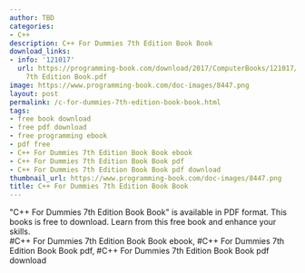 ```yaml
---
author: TBD
categories:
- C++
description: C++ For Dummies 7th Edition Book Book
download_links:
- info: '121017'
  url: https://programming-book.com/download/2017/ComputerBooks/121017/Cpp For Dummies
    7th Edition Book.pdf
image: https://www.programming-book.com/doc-images/8447.png
layout: post
permalink: /c-for-dummies-7th-edition-book-book.html
tags:
- free book download
- free pdf download
- free programming ebook
- pdf free
- C++ For Dummies 7th Edition Book Book ebook
- C++ For Dummies 7th Edition Book Book pdf
- C++ For Dummies 7th Edition Book Book pdf download
thumbnail_url: https://www.programming-book.com/doc-images/8447.png
title: C++ For Dummies 7th Edition Book Book
---
```


 
<div class="item-desc text-justify">
  "C++ For Dummies 7th Edition Book Book" is available in PDF format. This books is free to download. Learn from this free book and enhance your skills.
  <br>
  #C++ For Dummies 7th Edition Book Book ebook, #C++ For Dummies 7th Edition Book Book pdf, #C++ For Dummies 7th Edition Book Book pdf download
</div>